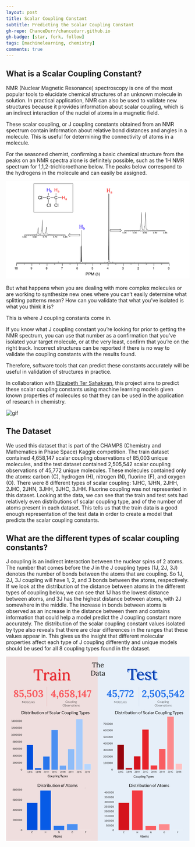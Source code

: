 ```yaml
---
layout: post
title: Scalar Coupling Constant
subtitle: Predicting the Scalar Coupling Constant
gh-repo: ChanceDurr/chancedurr.github.io
gh-badge: [star, fork, follow]
tags: [machinelearning, chemistry]
comments: true
---
```


## What is a Scalar Coupling Constant?

NMR (Nuclear Magnetic Resonance) spectroscopy is one of the most popular tools to elucidate chemical structures of an unknown molecule in solution. In practical application, NMR can also be used to validate new structures because it provides information about scalar coupling, which is an indirect interaction of the nuclei of atoms in a magnetic field.

These scalar coupling, or J coupling constants obtained from an NMR spectrum contain information about relative bond distances and angles in a molecule. This is useful for determining the connectivity of atoms in a molecule.

For the seasoned chemist, confirming a basic chemical structure from the peaks on an NMR spectra alone is definitely possible, such as the 1H NMR spectrum for 1,1,2-trichloroethane below. The peaks below correspond to the hydrogens in the molecule and can easily be assigned.

![nmr](/img/nmr.png)

But what happens when you are dealing with more complex molecules or are working to synthesize new ones where you can’t easily determine what splitting patterns mean? How can you validate that what you’ve isolated is what you think it is?

This is where J coupling constants come in.

If you know what J coupling constant you’re looking for prior to getting the NMR spectrum, you can use that number as a confirmation that you’ve isolated your target molecule, or at the very least, confirm that you’re on the right track. Incorrect structures can be reported if there is no way to validate the coupling constants with the results found.

Therefore, software tools that can predict these constants accurately will be useful in validation of structures in practice.

In collaboration with [Elizabeth Ter Sahakyan](https://medium.com/@liztersahakyan]), this project aims to predict these scalar coupling constants using machine learning models given known properties of molecules so that they can be used in the application of research in chemistry.

![gif](http://giphygifs.s3.amazonaws.com/media/T2lUjGdArRxQs/giphy.gif)

## The Dataset
We used this dataset that is part of the CHAMPS (Chemistry and Mathematics in Phase Space) Kaggle competition. The train dataset contained 4,658,147 scalar coupling observations of 85,003 unique molecules, and the test dataset contained 2,505,542 scalar coupling observations of 45,772 unique molecules. These molecules contained only the atoms: carbon (C), hydrogen (H), nitrogen (N), fluorine (F), and oxygen (O). There were 8 different types of scalar coupling: 1JHC, 1JHN, 2JHH, 2JHC, 2JHN, 3JHH, 3JHC, 3JHH. Fluorine coupling was not represented in this dataset.
Looking at the data, we can see that the train and test sets had relatively even distributions of scalar coupling type, and of the number of atoms present in each dataset. This tells us that the train data is a good enough representation of the test data in order to create a model that predicts the scalar coupling constants.

## What are the different types of scalar coupling constants?
J coupling is an indirect interaction between the nuclear spins of 2 atoms. The number that comes before the J in the J coupling types (1J, 2J, 3J) denotes the number of bonds between the atoms that are coupling. So 1J, 2J, 3J coupling will have 1, 2, and 3 bonds between the atoms, respectively.
If we look at the distribution of the distance between atoms in the different types of coupling below, we can see that 1J has the lowest distance between atoms, and 3J has the highest distance between atoms, with 2J somewhere in the middle. The increase in bonds between atoms is observed as an increase in the distance between them and contains information that could help a model predict the J coupling constant more accurately.
The distribution of the scalar coupling constant values isolated by type also reveals that there are clear differences in the ranges that these values appear in. This gives us the insight that different molecular properties affect each type of J coupling differently and unique models should be used for all 8 coupling types found in the dataset.

![data](/img/1*321TqE0ajCpFRDfSloNKzg.png)
